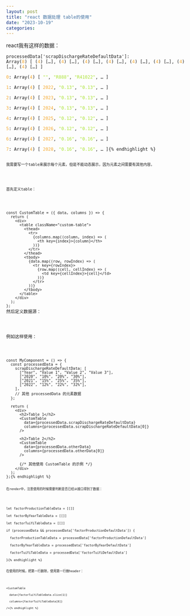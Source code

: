 ```yaml
---
layout: post
title: "react 数据处理 table的使用"
date: "2023-10-19"
categories: 
---
```

<p>react我有这样的数据：</p>

<pre>
<code>processedData[&#39;scrapDischargeRateDefaultData&#39;]:  
Array(<span style="color:#f5ab35">8</span>) [ (<span style="color:#f5ab35">4</span>) [&hellip;], (<span style="color:#f5ab35">4</span>) [&hellip;], (<span style="color:#f5ab35">4</span>) [&hellip;], (<span style="color:#f5ab35">4</span>) [&hellip;], (<span style="color:#f5ab35">4</span>) [&hellip;], (<span style="color:#f5ab35">4</span>) [&hellip;], (<span style="color:#f5ab35">4</span>) [&hellip;], (<span style="color:#f5ab35">4</span>) [&hellip;] ]
​
<span style="color:#f5ab35">0</span>: Array(<span style="color:#f5ab35">4</span>) [ <span style="color:#abe338">&quot;&quot;</span>, <span style="color:#abe338">&quot;R888&quot;</span>, <span style="color:#abe338">&quot;R41022&quot;</span>, &hellip; ]
​
<span style="color:#f5ab35">1</span>: Array(<span style="color:#f5ab35">4</span>) [ <span style="color:#f5ab35">2022</span>, <span style="color:#abe338">&quot;0.13&quot;</span>, <span style="color:#abe338">&quot;0.13&quot;</span>, &hellip; ]
​
<span style="color:#f5ab35">2</span>: Array(<span style="color:#f5ab35">4</span>) [ <span style="color:#f5ab35">2023</span>, <span style="color:#abe338">&quot;0.13&quot;</span>, <span style="color:#abe338">&quot;0.13&quot;</span>, &hellip; ]
​
<span style="color:#f5ab35">3</span>: Array(<span style="color:#f5ab35">4</span>) [ <span style="color:#f5ab35">2024</span>, <span style="color:#abe338">&quot;0.13&quot;</span>, <span style="color:#abe338">&quot;0.13&quot;</span>, &hellip; ]
​
<span style="color:#f5ab35">4</span>: Array(<span style="color:#f5ab35">4</span>) [ <span style="color:#f5ab35">2025</span>, <span style="color:#abe338">&quot;0.12&quot;</span>, <span style="color:#abe338">&quot;0.12&quot;</span>, &hellip; ]
​
<span style="color:#f5ab35">5</span>: Array(<span style="color:#f5ab35">4</span>) [ <span style="color:#f5ab35">2026</span>, <span style="color:#abe338">&quot;0.12&quot;</span>, <span style="color:#abe338">&quot;0.12&quot;</span>, &hellip; ]
​
<span style="color:#f5ab35">6</span>: Array(<span style="color:#f5ab35">4</span>) [ <span style="color:#f5ab35">2027</span>, <span style="color:#abe338">&quot;0.16&quot;</span>, <span style="color:#abe338">&quot;0.16&quot;</span>, &hellip; ]
​
<span style="color:#f5ab35">7</span>: Array(<span style="color:#f5ab35">4</span>) [ <span style="color:#f5ab35">2028</span>, <span style="color:#abe338">&quot;0.16&quot;</span>, <span style="color:#abe338">&quot;0.16&quot;</span>, &hellip; ]{% endhighlight %}

<p><code>我需要写一个table来展示每个元素，但是不能动态展示，因为元素之间需要有其他内容，</code></p>

<p><code>首先定义table：</code></p>

<pre>
<code>const CustomTable = ({ data, columns }) =&gt; {
  return (
    &lt;div&gt;
      &lt;table className=&quot;custom-table&quot;&gt;
        &lt;thead&gt;
          &lt;tr&gt;
            {columns.map((column, index) =&gt; (
              &lt;th key={index}&gt;{column}&lt;/th&gt;
            ))}
          &lt;/tr&gt;
        &lt;/thead&gt;
        &lt;tbody&gt;
          {data.map((row, rowIndex) =&gt; (
            &lt;tr key={rowIndex}&gt;
              {row.map((cell, cellIndex) =&gt; (
                &lt;td key={cellIndex}&gt;{cell}&lt;/td&gt;
              ))}
            &lt;/tr&gt;
          ))}
        &lt;/tbody&gt;
      &lt;/table&gt;
    &lt;/div&gt;
  );
};
</code>然后定义数据源：
</pre>

<p>例如这样使用：</p>

<pre>
<code>const MyComponent = () =&gt; {
  const processedData = {
    scrapDischargeRateDefaultData: [
      [&quot;Year&quot;, &quot;Value 1&quot;, &quot;Value 2&quot;, &quot;Value 3&quot;],
      [&quot;2020&quot;, &quot;10%&quot;, &quot;20%&quot;, &quot;30%&quot;],
      [&quot;2021&quot;, &quot;15%&quot;, &quot;25%&quot;, &quot;35%&quot;],
      [&quot;2022&quot;, &quot;12%&quot;, &quot;22%&quot;, &quot;32%&quot;],
    ],
    // 其他 processedData 的元素数据
  };

  return (
    &lt;div&gt;
      &lt;h2&gt;Table 1&lt;/h2&gt;
      &lt;CustomTable
        data={processedData.scrapDischargeRateDefaultData}
        columns={processedData.scrapDischargeRateDefaultData[0]}
      /&gt;

      &lt;h2&gt;Table 2&lt;/h2&gt;
      &lt;CustomTable
        data={processedData.otherData}
        columns={processedData.otherData[0]}
      /&gt;

      {/* 其他使用 CustomTable 的示例 */}
    &lt;/div&gt;
  );
};{% endhighlight %}

<p><code>在render中，注意使用的时候需要判断是否已经从接口得到了数据：</code></p>

<pre>
<code>let factorProductionTableData = [[]]

let factorByYearTableData = [[]]

let factorTuiYiTableData = [[]]

if (processedData &amp;&amp; processedData[&#39;factorProductionDefaultData&#39;]) {

&nbsp; factorProductionTableData = processedData[&#39;factorProductionDefaultData&#39;]

&nbsp; factorByYearTableData = processedData[&#39;factorByYearDefaultData&#39;]

&nbsp; factorTuiYiTableData = processedData[&#39;factorTuiYiDefaultData&#39;]

}{% endhighlight %}

<p>在使用的时候，把第一行删除，使用第一行做header：</p>

<pre>
<code>&lt;CustomTable

&nbsp; data={factorTuiYiTableData.slice(1)}

&nbsp; columns={factorTuiYiTableData[0]}

/&gt;{% endhighlight %}

<p>&nbsp;</p>

